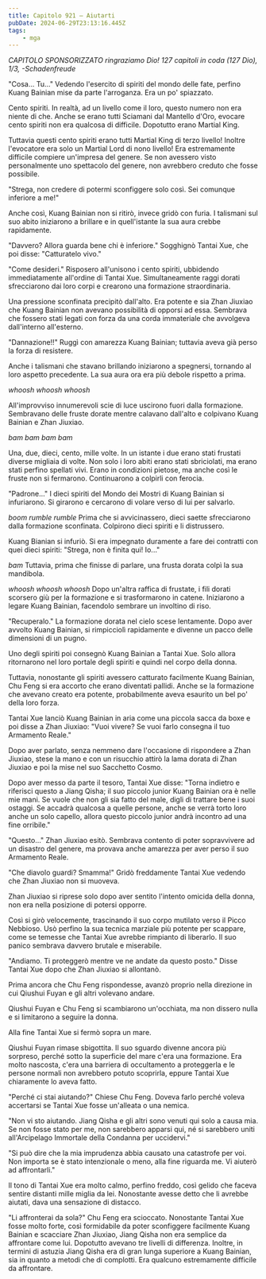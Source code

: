 ```yaml
---
title: Capitolo 921 – Aiutarti
pubDate: 2024-06-29T23:13:16.445Z
tags:
    - mga
---
```



<em>CAPITOLO SPONSORIZZATO ringraziamo Dio!
127 capitoli in coda (127 Dio), 1/3,
-Schadenfreude</em>


"Cosa... Tu..." Vedendo l'esercito di spiriti del mondo delle fate, perfino Kuang Bainian mise da parte l'arroganza. Era un po' spiazzato.


Cento spiriti. In realtà, ad un livello come il loro, questo numero non era niente di che. Anche se erano tutti Sciamani dal Mantello d'Oro, evocare cento spiriti non era qualcosa di difficile. Dopotutto erano Martial King.


Tuttavia questi cento spiriti erano tutti Martial King di terzo livello! Inoltre l'evocatore era solo un Martial Lord di nono livello! Era estremamente difficile compiere un'impresa del genere. Se non avessero visto personalmente uno spettacolo del genere, non avrebbero creduto che fosse possibile.


"Strega, non credere di potermi sconfiggere solo così. Sei comunque inferiore a me!"


Anche così, Kuang Bainian non si ritirò, invece gridò con furia. I talismani sul suo abito iniziarono a brillare e in quell'istante la sua aura crebbe rapidamente.


"Davvero? Allora guarda bene chi è inferiore." Sogghignò Tantai Xue, che poi disse: "Catturatelo vivo."


"Come desideri." Risposero all'unisono i cento spiriti, ubbidendo immediatamente all'ordine di Tantai Xue. Simultaneamente raggi dorati sfrecciarono dai loro corpi e crearono una formazione straordinaria.


Una pressione sconfinata precipitò dall'alto. Era potente e sia Zhan Jiuxiao che Kuang Bainian non avevano possibilità di opporsi ad essa. Sembrava che fossero stati legati con forza da una corda immateriale che avvolgeva dall'interno all'esterno.


"Dannazione!!" Ruggì con amarezza Kuang Bainian; tuttavia aveva già perso la forza di resistere.


Anche i talismani che stavano brillando iniziarono a spegnersi, tornando al loro aspetto precedente. La sua aura ora era più debole rispetto a prima.


*whoosh whoosh whoosh*


All'improvviso innumerevoli scie di luce uscirono fuori dalla formazione. Sembravano delle fruste dorate mentre calavano dall'alto e colpivano Kuang Bainian e Zhan Jiuxiao.


*bam bam bam bam*


Una, due, dieci, cento, mille volte. In un istante i due erano stati frustati diverse migliaia di volte. Non solo i loro abiti erano stati sbriciolati, ma erano stati perfino spellati vivi. Erano in condizioni pietose, ma anche così le fruste non si fermarono. Continuarono a colpirli con ferocia.


"Padrone..." I dieci spiriti del Mondo dei Mostri di Kuang Bainian si infuriarono. Si girarono e cercarono di volare verso di lui per salvarlo.


*boom rumble rumble* Prima che si avvicinassero, dieci saette sfrecciarono dalla formazione sconfinata. Colpirono dieci spiriti e li distrussero.


Kuang Bianian si infuriò. Si era impegnato duramente a fare dei contratti con quei dieci spiriti: "Strega, non è finita qui! Io..."


*bam* Tuttavia, prima che finisse di parlare, una frusta dorata colpì la sua mandibola.


*whoosh whoosh whoosh* Dopo un'altra raffica di frustate, i fili dorati scorsero giù per la formazione e si trasformarono in catene. Iniziarono a legare Kuang Bainian, facendolo sembrare un involtino di riso.


"Recuperalo." La formazione dorata nel cielo scese lentamente. Dopo aver avvolto Kuang Bainian, si rimpicciolì rapidamente e divenne un pacco delle dimensioni di un pugno.


Uno degli spiriti poi consegnò Kuang Bainian a Tantai Xue. Solo allora ritornarono nel loro portale degli spiriti e quindi nel corpo della donna.


Tuttavia, nonostante gli spiriti avessero catturato facilmente Kuang Bainian, Chu Feng si era accorto che erano diventati pallidi. Anche se la formazione che avevano creato era potente, probabilmente aveva esaurito un bel po' della loro forza.


Tantai Xue lanciò Kuang Bainian in aria come una piccola sacca da boxe e poi disse a Zhan Jiuxiao: "Vuoi vivere? Se vuoi farlo consegna il tuo Armamento Reale."


Dopo aver parlato, senza nemmeno dare l'occasione di rispondere a Zhan Jiuxiao, stese la mano e con un risucchio attirò la lama dorata di Zhan Jiuxiao e poi la mise nel suo Sacchetto Cosmo.


Dopo aver messo da parte il tesoro, Tantai Xue disse: "Torna indietro e riferisci questo a Jiang Qisha; il suo piccolo junior Kuang Bainian ora è nelle mie mani. Se vuole che non gli sia fatto del male, digli di trattare bene i suoi ostaggi. Se accadrà qualcosa a quelle persone, anche se verrà torto loro anche un solo capello, allora questo piccolo junior andrà incontro ad una fine orribile."


"Questo..." Zhan Jiuxiao esitò. Sembrava contento di poter sopravvivere ad un disastro del genere, ma provava anche amarezza per aver perso il suo Armamento Reale.


"Che diavolo guardi? Smamma!" Gridò freddamente Tantai Xue vedendo che Zhan Jiuxiao non si muoveva.


Zhan Jiuxiao si riprese solo dopo aver sentito l'intento omicida della donna, non era nella posizione di potersi opporre.


Così si girò velocemente, trascinando il suo corpo mutilato verso il Picco Nebbioso. Usò perfino la sua tecnica marziale più potente per scappare, come se temesse che Tantai Xue avrebbe rimpianto di liberarlo. Il suo panico sembrava davvero brutale e miserabile.


"Andiamo. Ti proteggerò mentre ve ne andate da questo posto." Disse Tantai Xue dopo che Zhan Jiuxiao si allontanò.


Prima ancora che Chu Feng rispondesse, avanzò proprio nella direzione in cui Qiushui Fuyan e gli altri volevano andare.


Qiushui Fuyan e Chu Feng si scambiarono un'occhiata, ma non dissero nulla e si limitarono a seguire la donna.


Alla fine Tantai Xue si fermò sopra un mare.


Qiushui Fuyan rimase sbigottita. Il suo sguardo divenne ancora più sorpreso, perché sotto la superficie del mare c'era una formazione. Era molto nascosta, c'era una barriera di occultamento a proteggerla e le persone normali non avrebbero potuto scoprirla, eppure Tantai Xue chiaramente lo aveva fatto.


"Perché ci stai aiutando?" Chiese Chu Feng. Doveva farlo perché voleva accertarsi se Tantai Xue fosse un'alleata o una nemica.


"Non vi sto aiutando. Jiang Qisha e gli altri sono venuti qui solo a causa mia. Se non fosse stato per me, non sarebbero apparsi qui, né si sarebbero uniti all'Arcipelago Immortale della Condanna per uccidervi."


"Si può dire che la mia imprudenza abbia causato una catastrofe per voi. Non importa se è stato intenzionale o meno, alla fine riguarda me. Vi aiuterò ad affrontarli."


Il tono di Tantai Xue era molto calmo, perfino freddo, così gelido che faceva sentire distanti mille miglia da lei. Nonostante avesse detto che li avrebbe aiutati, dava una sensazione di distacco.


"Li affronterai da sola?" Chu Feng era scioccato. Nonostante Tantai Xue fosse molto forte, così formidabile da poter sconfiggere facilmente Kuang Bainian e scacciare Zhan Jiuxiao, Jiang Qisha non era semplice da affrontare come lui. Dopotutto avevano tre livelli di differenza. Inoltre, in termini di astuzia Jiang Qisha era di gran lunga superiore a Kuang Bainian, sia in quanto a metodi che di complotti. Era qualcuno estremamente difficile da affrontare.
                                


                                



